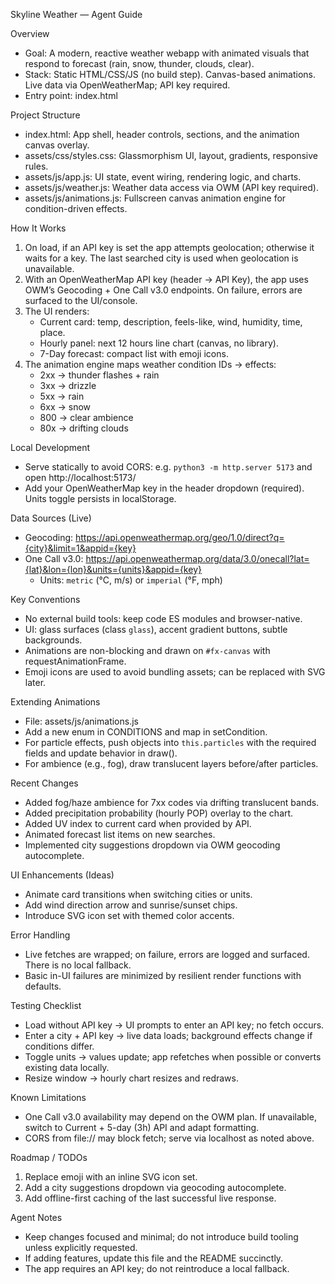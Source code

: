 Skyline Weather — Agent Guide

Overview
- Goal: A modern, reactive weather webapp with animated visuals that respond to forecast (rain, snow, thunder, clouds, clear).
- Stack: Static HTML/CSS/JS (no build step). Canvas-based animations. Live data via OpenWeatherMap; API key required.
- Entry point: index.html

Project Structure
- index.html: App shell, header controls, sections, and the animation canvas overlay.
- assets/css/styles.css: Glassmorphism UI, layout, gradients, responsive rules.
- assets/js/app.js: UI state, event wiring, rendering logic, and charts.
- assets/js/weather.js: Weather data access via OWM (API key required).
- assets/js/animations.js: Fullscreen canvas animation engine for condition-driven effects.

How It Works
1) On load, if an API key is set the app attempts geolocation; otherwise it waits for a key. The last searched city is used when geolocation is unavailable.
2) With an OpenWeatherMap API key (header → API Key), the app uses OWM’s Geocoding + One Call v3.0 endpoints. On failure, errors are surfaced to the UI/console.
3) The UI renders:
   - Current card: temp, description, feels-like, wind, humidity, time, place.
   - Hourly panel: next 12 hours line chart (canvas, no library).
   - 7-Day forecast: compact list with emoji icons.
4) The animation engine maps weather condition IDs → effects:
   - 2xx → thunder flashes + rain
   - 3xx → drizzle
   - 5xx → rain
   - 6xx → snow
   - 800 → clear ambience
   - 80x → drifting clouds

Local Development
- Serve statically to avoid CORS: e.g. `python3 -m http.server 5173` and open http://localhost:5173/
- Add your OpenWeatherMap key in the header dropdown (required). Units toggle persists in localStorage.

Data Sources (Live)
- Geocoding: https://api.openweathermap.org/geo/1.0/direct?q={city}&limit=1&appid={key}
- One Call v3.0: https://api.openweathermap.org/data/3.0/onecall?lat={lat}&lon={lon}&units={units}&appid={key}
  - Units: `metric` (°C, m/s) or `imperial` (°F, mph)

Key Conventions
- No external build tools: keep code ES modules and browser-native.
- UI: glass surfaces (class `glass`), accent gradient buttons, subtle backgrounds.
- Animations are non-blocking and drawn on `#fx-canvas` with requestAnimationFrame.
- Emoji icons are used to avoid bundling assets; can be replaced with SVG later.

Extending Animations
- File: assets/js/animations.js
- Add a new enum in CONDITIONS and map in setCondition.
- For particle effects, push objects into `this.particles` with the required fields and update behavior in draw().
- For ambience (e.g., fog), draw translucent layers before/after particles.

Recent Changes
- Added fog/haze ambience for 7xx codes via drifting translucent bands.
- Added precipitation probability (hourly POP) overlay to the chart.
- Added UV index to current card when provided by API.
- Animated forecast list items on new searches.
 - Implemented city suggestions dropdown via OWM geocoding autocomplete.

UI Enhancements (Ideas)
- Animate card transitions when switching cities or units.
- Add wind direction arrow and sunrise/sunset chips.
- Introduce SVG icon set with themed color accents.

Error Handling
- Live fetches are wrapped; on failure, errors are logged and surfaced. There is no local fallback.
- Basic in-UI failures are minimized by resilient render functions with defaults.

Testing Checklist
- Load without API key → UI prompts to enter an API key; no fetch occurs.
- Enter a city + API key → live data loads; background effects change if conditions differ.
- Toggle units → values update; app refetches when possible or converts existing data locally.
- Resize window → hourly chart resizes and redraws.

Known Limitations
- One Call v3.0 availability may depend on the OWM plan. If unavailable, switch to Current + 5-day (3h) API and adapt formatting.
- CORS from file:// may block fetch; serve via localhost as noted above.

Roadmap / TODOs
1) Replace emoji with an inline SVG icon set.
2) Add a city suggestions dropdown via geocoding autocomplete.
3) Add offline-first caching of the last successful live response.

Agent Notes
- Keep changes focused and minimal; do not introduce build tooling unless explicitly requested.
- If adding features, update this file and the README succinctly.
- The app requires an API key; do not reintroduce a local fallback.
